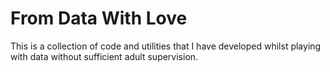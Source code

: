 From Data With Love
=====================================

This is a collection of code and utilities that I have developed whilst playing with data without sufficient adult supervision.

